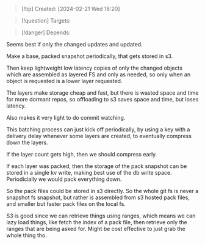 
>[!tip] Created: [2024-02-21 Wed 18:20]

>[!question] Targets: 

>[!danger] Depends: 

Seems best if only the changed updates and updated.

Make a base, packed snapshot periodically, that gets stored in s3.

Then keep lightweight low latency copies of only the changed objects which are assembled as layered FS and only as needed, so only when an object is requested is a lower layer requested.

The layers make storage cheap and fast, but there is wasted space and time for more dormant repos, so offloading to s3 saves space and time, but loses latency.

Also makes it very light to do commit watching.

This batching process can just kick off periodically, by using a key with a delivery delay whenever some layers are created, to eventually compress down the layers.

If the layer count gets high, then we should compress early.

If each layer was packed, then the storage of the pack snapshot can be stored in a single kv write, making best use of the db write space.
Periodicially we would pack everything down.

So the pack files could be stored in s3 directly.
So the whole git fs is never a snapshot fs snapshot, but rather is assembled from s3 hosted pack files, and smaller but faster pack files on the local fs.

S3 is good since we can retrieve things using ranges, which means we can lazy load things, like fetch the index of a pack file, then retrieve only the ranges that are being asked for.
Might be cost effective to just grab the whole thing tho.

